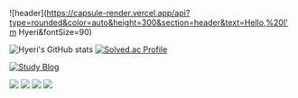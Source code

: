 ![header](https://capsule-render.vercel.app/api?type=rounded&color=auto&height=300&section=header&text=Hello,%20I'm Hyeri&fontSize=90)

![Hyeri's GitHub stats](https://github-readme-stats.vercel.app/api?username=hiy7030&show_icons=true&theme=tokyonight) 
[![Solved.ac Profile](http://mazassumnida.wtf/api/generate_badge?boj=hiy7030)](https://solved.ac/hiy7030)

[![Study Blog](https://img.shields.io/badge/Tech%20Blog-555263?style=flat&logoColor=white)]("https://velog.io/@hiy7030")

 <img src="https://img.shields.io/badge/Java-1E8CBE?style=flat&logo=Java&logoColor=white"/>
 <img src="https://img.shields.io/badge/Spring-6DB33F?style=flat&logo=Java&logoColor=white"/>
 <img src="https://img.shields.io/badge/Spring Boot-6DB33F?style=flat&logo=Java&logoColor=white"/>
 <img src="https://img.shields.io/badge/Spring Security-6DB33F?style=flat&logo=Java&logoColor=white"/>
<!--
**hiy7030/hiy7030** is a ✨ _special_ ✨ repository because its `README.md` (this file) appears on your GitHub profile.

Here are some ideas to get you started:

- 🔭 I’m currently working on ...
- 🌱 I’m currently learning ...
- 👯 I’m looking to collaborate on ...
- 🤔 I’m looking for help with ...
- 💬 Ask me about ...
- 📫 How to reach me: ...
- 😄 Pronouns: ...
- ⚡ Fun fact: ...
-->
